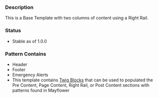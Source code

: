### Description
This is a Base Template with two columns of content using a Right Rail.

### Status
* Stable as of 1.0.0

### Pattern Contains
* Header 
* Footer
* Emergency Alerts
* This template contains [Twig Blocks](https://twig.symfony.com/doc/2.x/tags/extends.html) that can be used to populated the Pre Content, Page Content, Right Rail, or Post Content sections with patterns found in Mayflower
